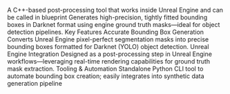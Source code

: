 A C++-based post-processing tool that works inside Unreal Engine and can be called in blueprint
Generates high-precision, tightly fitted bounding boxes in Darknet format using engine ground truth masks—ideal for object detection pipelines.
Key Features
Accurate Bounding Box Generation
Converts Unreal Engine pixel-perfect segmentation masks into precise bounding boxes formatted for Darknet (YOLO) object detection.
Unreal Engine Integration
Designed as a post-processing step in Unreal Engine workflows—leveraging real-time rendering capabilities for ground truth mask extraction.
Tooling & Automation
Standalone Python CLI tool to automate bounding box creation; easily integrates into synthetic data generation pipeline
